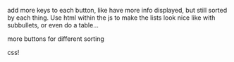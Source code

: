 add more keys to each button, like have more info displayed, but still sorted by each thing. Use html within the js to make the lists look nice like with subbullets, or even do a table...

more buttons for different sorting

css!